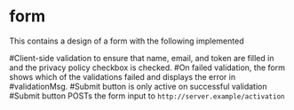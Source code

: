# form
This contains a design of a form with the following implemented

#Client-side validation to  ensure that name, email, and token are filled in and the privacy policy checkbox is checked.
#On failed validation, the form shows which of the validations failed and displays the error in #validationMsg.
#Submit button is only active on successful validation
#Submit button POSTs the form input to `http://server.example/activation`